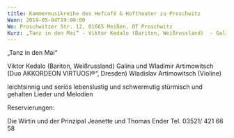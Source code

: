 ```yaml
---
title: Kammermusikreihe des Hofcafé & Hoftheater zu Proschwitz
Wann: 2019-05-04T19:00:00
Wo: Proschwitzer Str. 12, 01665 Meißen, OT Proschwitz
Kurz: „Tanz in den Mai“ - Viktor Kedalo (Bariton, Weißrussland)  - Galina und Wladimir Artimowitsch (Duo  AKKORDEON VIRTUOSI®“, Dresden) - Wladislav Artimowitsch (Violine)
---
```


„Tanz in den Mai“

Viktor Kedalo (Bariton, Weißrussland) 
Galina und Wladimir Artimowitsch (Duo  AKKORDEON VIRTUOSI®“, Dresden)
Wladislav Artimowitsch (Violine)

leichtsinnig  und seriös
lebenslustig und schwermutig 
stürmisch und gehalten
Lieder und Melodien 


Reservierungen:

Die Wirtin und der Prinzipal Jeanette und Thomas Ender
Tel. 03521/ 421 66 58